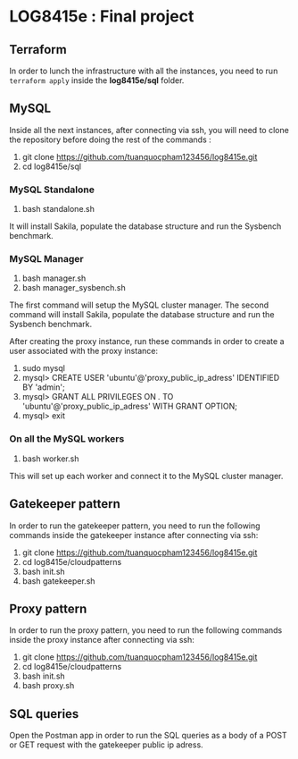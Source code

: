 # LOG8415e : Final project

## Terraform
In order to lunch the infrastructure with all the instances, you need to run ```terraform apply``` inside the **log8415e/sql** folder.

## MySQL
Inside all the next instances, after connecting via ssh, you will need to clone the repository before doing the rest of the commands :
1. git clone https://github.com/tuanquocpham123456/log8415e.git
2. cd log8415e/sql

### MySQL Standalone
1. bash standalone.sh

It will install Sakila, populate the database structure and run the Sysbench benchmark.
### MySQL Manager
1. bash manager.sh
2. bash manager_sysbench.sh

The first command will setup the MySQL cluster manager.
The second command will install Sakila, populate the database structure and run the Sysbench benchmark.

After creating the proxy instance, run these commands in order to create a user associated with the proxy instance:
1. sudo mysql
2. mysql> CREATE USER 'ubuntu'@'proxy_public_ip_adress' IDENTIFIED BY 'admin';
3. mysql> GRANT ALL PRIVILEGES ON *.* TO 'ubuntu'@'proxy_public_ip_adress' WITH GRANT OPTION;
4. mysql> exit

### On all the MySQL workers
1. bash worker.sh

This will set up each worker and connect it to the MySQL cluster manager.

## Gatekeeper pattern
In order to run the gatekeeper pattern, you need to run the following commands inside the gatekeeper instance after connecting via ssh:
1. git clone https://github.com/tuanquocpham123456/log8415e.git
2. cd log8415e/cloudpatterns
3. bash init.sh
4. bash gatekeeper.sh

## Proxy pattern
In order to run the proxy pattern, you need to run the following commands inside the proxy instance after connecting via ssh:
1. git clone https://github.com/tuanquocpham123456/log8415e.git
2. cd log8415e/cloudpatterns
3. bash init.sh
4. bash proxy.sh

## SQL queries
Open the Postman app in order to run the SQL queries as a body of a POST or GET request with the gatekeeper public ip adress.
